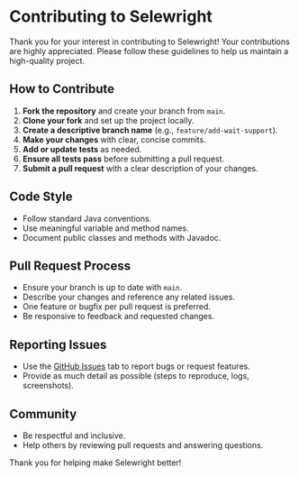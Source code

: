 # Contributing to Selewright

Thank you for your interest in contributing to Selewright! Your contributions are highly appreciated. Please follow these guidelines to help us maintain a high-quality project.

## How to Contribute

1. **Fork the repository** and create your branch from `main`.
2. **Clone your fork** and set up the project locally.
3. **Create a descriptive branch name** (e.g., `feature/add-wait-support`).
4. **Make your changes** with clear, concise commits.
5. **Add or update tests** as needed.
6. **Ensure all tests pass** before submitting a pull request.
7. **Submit a pull request** with a clear description of your changes.

## Code Style
- Follow standard Java conventions.
- Use meaningful variable and method names.
- Document public classes and methods with Javadoc.

## Pull Request Process
- Ensure your branch is up to date with `main`.
- Describe your changes and reference any related issues.
- One feature or bugfix per pull request is preferred.
- Be responsive to feedback and requested changes.

## Reporting Issues
- Use the [GitHub Issues](../../issues) tab to report bugs or request features.
- Provide as much detail as possible (steps to reproduce, logs, screenshots).

## Community
- Be respectful and inclusive.
- Help others by reviewing pull requests and answering questions.

Thank you for helping make Selewright better!

